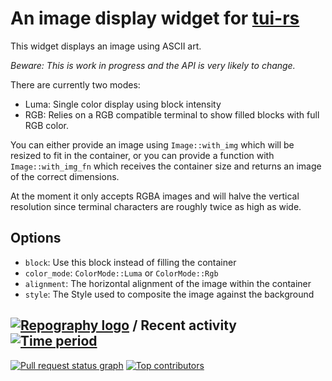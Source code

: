 # An image display widget for [tui-rs](https://github.com/fdehau/tui-rs)

This widget displays an image using ASCII art.

*Beware: This is work in progress and the API is very likely to change.*

There are currently two modes:

* Luma: Single color display using block intensity
* RGB: Relies on a RGB compatible terminal to show filled blocks with full RGB color.

You can either provide an image using `Image::with_img` which will be resized to fit in the container, or you can provide a function with `Image::with_img_fn` which receives the container size and returns an image of the correct dimensions.

At the moment it only accepts RGBA images and will halve the vertical resolution since terminal characters are roughly twice as high as wide.

## Options

* `block`: Use this block instead of filling the container
* `color_mode`: `ColorMode::Luma` or `ColorMode::Rgb`
* `alignment`: The horizontal alignment of the image within the container
* `style`: The Style used to composite the image against the background

## [![Repography logo](https://images.repography.com/logo.svg)](https://repography.com) / Recent activity [![Time period](https://images.repography.com/20739240/arraypad/tui-image/recent-activity/7237b4c2baf42b58e8d224f78293d89a_badge.svg)](https://repography.com)
[![Pull request status graph](https://images.repography.com/20739240/arraypad/tui-image/recent-activity/7237b4c2baf42b58e8d224f78293d89a_prs.svg)](https://github.com/arraypad/tui-image/pulls)
[![Top contributors](https://images.repography.com/20739240/arraypad/tui-image/recent-activity/7237b4c2baf42b58e8d224f78293d89a_users.svg)](https://github.com/arraypad/tui-image/graphs/contributors)
